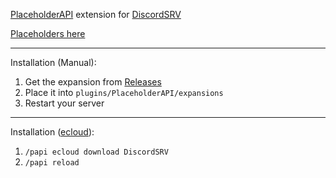 [PlaceholderAPI](https://www.spigotmc.org/resources/placeholderapi.6245/) extension for [DiscordSRV](https://www.spigotmc.org/resources/discordsrv.18494/)

[Placeholders here](https://www.spigotmc.org/wiki/placeholderapi-plugin-placeholders-page-2/#discordsrv)

---
Installation (Manual):  
1. Get the expansion from [Releases](https://github.com/DiscordSRV/DiscordSRV-PlaceholderAPI-Expansion/releases)  
2. Place it into `plugins/PlaceholderAPI/expansions`  
3. Restart your server
---
Installation ([ecloud](https://api.extendedclip.com/expansions/discordsrv/)):  
1. `/papi ecloud download DiscordSRV`
2. `/papi reload`
